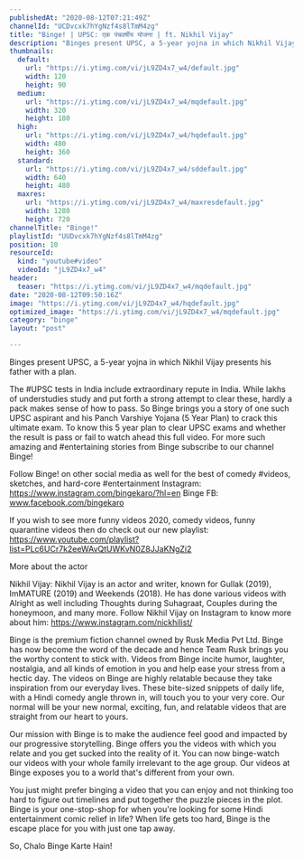 ```yaml
---
publishedAt: "2020-08-12T07:21:49Z"
channelId: "UCDvcxk7hYgNzf4s8lTmM4zg"
title: "Binge! | UPSC: एक पंचवर्षीय योजना | ft. Nikhil Vijay"
description: "Binges present UPSC, a 5-year yojna in which Nikhil Vijay presents his father with a plan. \n\nThe #UPSC tests in India include extraordinary repute in India. While lakhs of understudies study and put forth a strong attempt to clear these, hardly a pack makes sense of how to pass. So Binge brings you a story of one such UPSC aspirant and his Panch Varshiye Yojana (5 Year Plan) to crack this ultimate exam. To know this 5 year plan to clear UPSC exams and whether the result is pass or fail to watch ahead this full video. For more such amazing and #entertaining stories from Binge subscribe to our channel Binge!\n\nFollow Binge! on other social media as well for the best of comedy #videos, sketches, and hard-core #entertainment\nInstagram: https://www.instagram.com/bingekaro/?hl=en\nBinge FB: www.facebook.com/bingekaro\n\n\nIf you wish to see more funny videos 2020, comedy videos, funny quarantine videos then do check out our new playlist: https://www.youtube.com/playlist?list=PLc6UCr7k2eeWAvQtUWKvN0Z8JJaKNgZi2\n\nMore about the actor\n\nNikhil Vijay: Nikhil Vijay is an actor and writer, known for Gullak (2019), ImMATURE (2019) and Weekends (2018). He has done various videos with Alright as well including Thoughts during Suhagraat, Couples during the honeymoon, and many more. Follow Nikhil Vijay on Instagram to know more about him: https://www.instagram.com/nickhilist/\n\nBinge is the premium fiction channel owned by Rusk Media Pvt Ltd. Binge has now become the word of the decade and hence Team Rusk brings you the worthy content to stick with. Videos from Binge incite humor, laughter, nostalgia, and all kinds of emotion in you and help ease your stress from a hectic day. The videos on Binge are highly relatable because they take inspiration from our everyday lives. These bite-sized snippets of daily life, with a Hindi comedy angle thrown in, will touch you to your very core. Our normal will be your new normal, exciting, fun, and relatable videos that are straight from our heart to yours.\n\nOur mission with Binge is to make the audience feel good and impacted by our progressive storytelling. Binge offers you the videos with which you relate and you get sucked into the reality of it. You can now binge-watch our videos with your whole family irrelevant to the age group. Our videos at Binge exposes you to a world that's different from your own.\n\nYou just might prefer binging a video that you can enjoy and not thinking too hard to figure out timelines and put together the puzzle pieces in the plot. Binge is your one-stop-shop for when you're looking for some Hindi entertainment comic relief in life? When life gets too hard, Binge is the escape place for you with just one tap away.\n\nSo, Chalo Binge Karte Hain!"
thumbnails:
  default:
    url: "https://i.ytimg.com/vi/jL9ZD4x7_w4/default.jpg"
    width: 120
    height: 90
  medium:
    url: "https://i.ytimg.com/vi/jL9ZD4x7_w4/mqdefault.jpg"
    width: 320
    height: 180
  high:
    url: "https://i.ytimg.com/vi/jL9ZD4x7_w4/hqdefault.jpg"
    width: 480
    height: 360
  standard:
    url: "https://i.ytimg.com/vi/jL9ZD4x7_w4/sddefault.jpg"
    width: 640
    height: 480
  maxres:
    url: "https://i.ytimg.com/vi/jL9ZD4x7_w4/maxresdefault.jpg"
    width: 1280
    height: 720
channelTitle: "Binge!"
playlistId: "UUDvcxk7hYgNzf4s8lTmM4zg"
position: 10
resourceId:
  kind: "youtube#video"
  videoId: "jL9ZD4x7_w4"
header:
  teaser: "https://i.ytimg.com/vi/jL9ZD4x7_w4/mqdefault.jpg"
date: "2020-08-12T09:50:16Z"
image: "https://i.ytimg.com/vi/jL9ZD4x7_w4/hqdefault.jpg"
optimized_image: "https://i.ytimg.com/vi/jL9ZD4x7_w4/mqdefault.jpg"
category: "binge"
layout: "post"

---
```

Binges present UPSC, a 5-year yojna in which Nikhil Vijay presents his father with a plan. 

The #UPSC tests in India include extraordinary repute in India. While lakhs of understudies study and put forth a strong attempt to clear these, hardly a pack makes sense of how to pass. So Binge brings you a story of one such UPSC aspirant and his Panch Varshiye Yojana (5 Year Plan) to crack this ultimate exam. To know this 5 year plan to clear UPSC exams and whether the result is pass or fail to watch ahead this full video. For more such amazing and #entertaining stories from Binge subscribe to our channel Binge!

Follow Binge! on other social media as well for the best of comedy #videos, sketches, and hard-core #entertainment
Instagram: https://www.instagram.com/bingekaro/?hl=en
Binge FB: www.facebook.com/bingekaro


If you wish to see more funny videos 2020, comedy videos, funny quarantine videos then do check out our new playlist: https://www.youtube.com/playlist?list=PLc6UCr7k2eeWAvQtUWKvN0Z8JJaKNgZi2

More about the actor

Nikhil Vijay: Nikhil Vijay is an actor and writer, known for Gullak (2019), ImMATURE (2019) and Weekends (2018). He has done various videos with Alright as well including Thoughts during Suhagraat, Couples during the honeymoon, and many more. Follow Nikhil Vijay on Instagram to know more about him: https://www.instagram.com/nickhilist/

Binge is the premium fiction channel owned by Rusk Media Pvt Ltd. Binge has now become the word of the decade and hence Team Rusk brings you the worthy content to stick with. Videos from Binge incite humor, laughter, nostalgia, and all kinds of emotion in you and help ease your stress from a hectic day. The videos on Binge are highly relatable because they take inspiration from our everyday lives. These bite-sized snippets of daily life, with a Hindi comedy angle thrown in, will touch you to your very core. Our normal will be your new normal, exciting, fun, and relatable videos that are straight from our heart to yours.

Our mission with Binge is to make the audience feel good and impacted by our progressive storytelling. Binge offers you the videos with which you relate and you get sucked into the reality of it. You can now binge-watch our videos with your whole family irrelevant to the age group. Our videos at Binge exposes you to a world that's different from your own.

You just might prefer binging a video that you can enjoy and not thinking too hard to figure out timelines and put together the puzzle pieces in the plot. Binge is your one-stop-shop for when you're looking for some Hindi entertainment comic relief in life? When life gets too hard, Binge is the escape place for you with just one tap away.

So, Chalo Binge Karte Hain!
